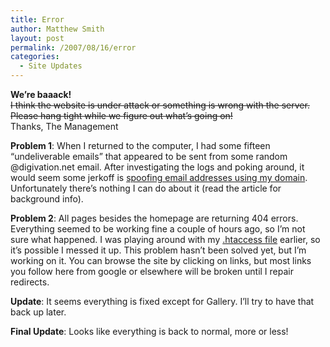 ```yaml
---
title: Error
author: Matthew Smith
layout: post
permalink: /2007/08/16/error
categories:
  - Site Updates
---
```

<div class="bluebox">
  <strong>We&#8217;re baaack!</strong><br /><strike>I think the website is under attack or something is wrong with the server. Please hang tight while we figure out what&#8217;s going on!</strike><br /> Thanks, The Management
</div>

**Problem 1**: When I returned to the computer, I had some fifteen &#8220;undeliverable emails&#8221; that appeared to be sent from some random @digivation.net email. After investigating the logs and poking around, it would seem some jerkoff is [spoofing email addresses using my domain][1]. Unfortunately there&#8217;s nothing I can do about it (read the article for background info).

**Problem 2**: All pages besides the homepage are returning 404 errors. Everything seemed to be working fine a couple of hours ago, so I&#8217;m not sure what happened. I was playing around with my [.htaccess file][2] earlier, so it&#8217;s possible I messed it up. This problem hasn&#8217;t been solved yet, but I&#8217;m working on it. You can browse the site by clicking on links, but most links you follow here from google or elsewhere will be broken until I repair redirects.

**Update**: It seems everything is fixed except for Gallery. I&#8217;ll try to have that back up later.

**Final Update**: Looks like everything is back to normal, more or less!

 [1]: http://frankdzedzy.com/2005/12/13/email-address-spoofing/
 [2]: http://en.wikipedia.org/wiki/Htaccess